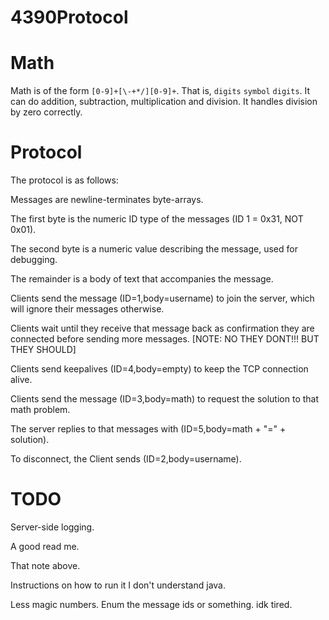 # 4390Protocol

# Math

Math is of the form `[0-9]+[\-+*/][0-9]+`. That is, `digits` `symbol` `digits`. It can do addition, subtraction, multiplication and division. It handles division by zero correctly.

# Protocol

The protocol is as follows:

Messages are newline-terminates byte-arrays. 

The first byte is the numeric ID type of the messages (ID 1 = 0x31, NOT 0x01).

The second byte is a numeric value describing the message, used for debugging.

The remainder is a body of text that accompanies the message.

Clients send the message (ID=1,body=username) to join the server, which will ignore their messages otherwise.

Clients wait until they receive that message back as confirmation they are connected before sending more messages. [NOTE: NO THEY DONT!!! BUT THEY SHOULD]

Clients send keepalives (ID=4,body=empty) to keep the TCP connection alive.

Clients send the message (ID=3,body=math) to request the solution to that math problem.

The server replies to that messages with (ID=5,body=math + "=" + solution).

To disconnect, the Client sends (ID=2,body=username). 




# TODO

Server-side logging.

A good read me.

That note above.

Instructions on how to run it I don't understand java.

Less magic numbers. Enum the message ids or something. idk tired.
